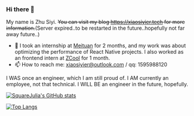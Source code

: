 ### Hi there 👋
My name is Zhu Siyi. ~~You can visit my blog https://xiaosiyier.tech for more information.~~(Server expired..to be restarted in the future..hopefully not far away future..)

- 🔭 I took an internship at [Meituan](https://github.com/meituan) for 2 months, and my work was about optimizing the performance of React Native projects. I also worked as an frontend intern at [ZCool](https://www.zcool.com.cn/) for 1 month.
- 📫 How to reach me: xiaosiyier@outlook.com / qq: 1595988120

I WAS once an engineer, which I am still proud of.
I AM currently an employee, not that technical.
I WILL BE an engineer in the future, hopefully.


[![SquareJulia's GitHub stats](https://github-readme-stats.vercel.app/api?username=SquareJulia)](https://github.com/anuraghazra/github-readme-stats)

[![Top Langs](https://github-readme-stats.vercel.app/api/top-langs/?username=SquareJulia&layout=compact)](https://github.com/anuraghazra/github-readme-stats)
